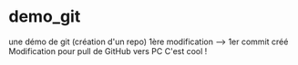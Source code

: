 ﻿# demo_git
une démo de git (création d'un repo)
1ère modification --> 1er commit créé
Modification pour pull de GitHub vers PC
C'est cool !
